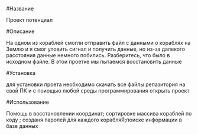 #Название

Проект потенциал

#Описание

На одном из кораблей смогли отправить файл с данными о кораблях на Землю и я смог уловить сигнал и получить данные, но из-за далекого расстояния данные немного побились. Разберитесь, что было в исходном файле.
В этои проетке мы пытаемся восстановить данные

#Установка

для установки проета необходимо скачать все файлы репазитория на свой ПК и с поиощью любой среды программирования открыть проект

#Использование

Помощь в восстановлении координат; сортировке массива кораблей по коду ; созданя паролей для каждого корабляЯ;поиске информации в базе данных
